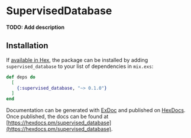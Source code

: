 # SupervisedDatabase

**TODO: Add description**

## Installation

If [available in Hex](https://hex.pm/docs/publish), the package can be installed
by adding `supervised_database` to your list of dependencies in `mix.exs`:

```elixir
def deps do
  [
    {:supervised_database, "~> 0.1.0"}
  ]
end
```

Documentation can be generated with [ExDoc](https://github.com/elixir-lang/ex_doc)
and published on [HexDocs](https://hexdocs.pm). Once published, the docs can
be found at [https://hexdocs.pm/supervised_database](https://hexdocs.pm/supervised_database).

